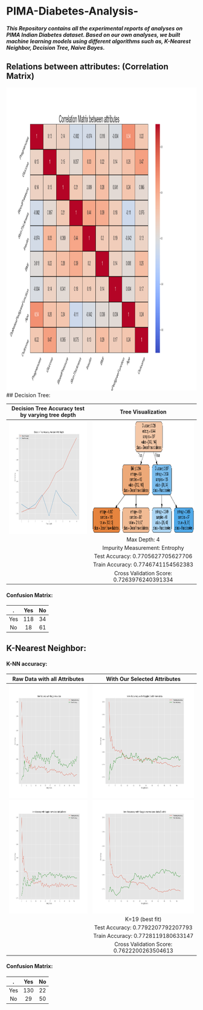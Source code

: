 # PIMA-Diabetes-Analysis-

##### This Repository contains all the experimental reports of analyses on PIMA Indian Diabetes dataset. Based on our own analyses, we built machine learning models using different algorithms such as, K-Nearest Neighbor, Decision Tree, Naive Bayes.


## Relations between attributes: (Correlation Matrix)
<img src="IMG/co_relation.png" width="1000" height="800" />
## Decision Tree:

Decision Tree Accuracy test by varying tree depth | Tree Visualization 
:-------------------------:|:-------------------------:
<img src="IMG/Decision Tree Accuracy Variation With Depth.png" width="500" height="300" align="center" /> | <img src="/IMG/tree.png" width="500" height="300" align="center" />
| |Max Depth: 4 
| |Impurity Measurement: Entrophy 
| |Test Accuracy: 0.7705627705627706 
| |Train Accuracy: 0.7746741154562383 
| |Cross Validation Score: 0.7263976240391334

#### Confusion Matrix:

 .| Yes |  No
:--:|:----:|:-----:
 Yes | 118 | 34
 No | 18 | 61


## K-Nearest Neighbor:


#### K-NN accuracy:

Raw Data with all Attributes |  With Our Selected Attributes
:-------------------------:|:-------------------------:
<img src="/IMG/knn_accuracy_kaggle_raw_data.png" width="500" height="300" align="center" />  |  <img src="/IMG/knn_accuracy_kaggle_5_attr_raw_data.png" width="500" height="300" align="center" />
<img src="/IMG/knn_accuracy_kaggle_normalized_data.png" width="500" height="300" align="center" /> | <img src="/IMG/knn_accuracy_kaggle_normalized_data(5 attr).png" width="500" height="300" align="center" />
| | K=19 (best fit)
| |Test Accuracy: 0.7792207792207793
| |Train Accuracy: 0.7728119180633147
| |Cross Validation Score: 0.7622200263504613

    
#### Confusion Matrix:

 .| Yes |  No
:--:|:----:|:-----:
 Yes | 130 | 22
 No | 29 | 50
 

